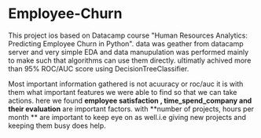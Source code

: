 # Employee-Churn

This project ios based on Datacamp course "Human Resources Analytics: Predicting Employee Churn in Python". data was geather from datacamp server and very simple EDA and data manupulation was performed mainly to make such that algorithms can use them directly. ultimatly achived more than 95% ROC/AUC score using DecisionTreeClassifier.

Most important information gathered is not acuuracy or roc/auc it is with them what important features we were able to find so that we can take actions. here we found **employee satisfaction , time_spend_company and their evaluation** are important factors. with **number of projects, hours per month ** are important to keep eye on as well.i.e giving new projects and keeping them busy does help.